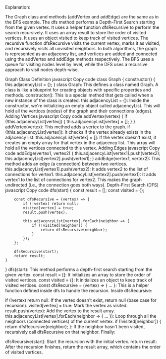Explanation:

The Graph class and methods (addVertex and addEdge) are the same as in the BFS example.
The dfs method performs a Depth-First Search starting from the given vertex.
It uses a helper function dfsRecursive to perform the search recursively.
It uses an array result to store the order of visited vertices.
It uses an object visited to keep track of visited vertices.
The recursive function dfsRecursive visits the current vertex, marks it as visited, and recursively visits all unvisited neighbors.
In both algorithms, the graph is represented as an adjacency list, and vertices are added and connected using the addVertex and addEdge methods respectively. The BFS uses a queue for visiting nodes level by level, while the DFS uses a recursive approach to visit nodes depth-wise.

Graph Class Definition
javascript
Copy code
class Graph {
    constructor() {
        this.adjacencyList = {};
    }
class Graph: This defines a class named Graph. A class is like a blueprint for creating objects with specific properties and methods.
constructor(): This is a special method that gets called when a new instance of the class is created.
this.adjacencyList = {}: Inside the constructor, we're initializing an empty object called adjacencyList. This will hold all the vertices (nodes) of the graph and their connections (edges).
Adding Vertices
javascript
Copy code
    addVertex(vertex) {
        if (!this.adjacencyList[vertex]) {
            this.adjacencyList[vertex] = [];
        }
    }
addVertex(vertex): This method adds a vertex to the graph.
if (!this.adjacencyList[vertex]): It checks if the vertex already exists in the adjacency list.
this.adjacencyList[vertex] = []: If the vertex doesn't exist, it creates an empty array for that vertex in the adjacency list. This array will hold all the vertices connected to this vertex.
Adding Edges
javascript
Copy code
    addEdge(vertex1, vertex2) {
        this.adjacencyList[vertex1].push(vertex2);
        this.adjacencyList[vertex2].push(vertex1);
    }
addEdge(vertex1, vertex2): This method adds an edge (a connection) between two vertices.
this.adjacencyList[vertex1].push(vertex2): It adds vertex2 to the list of connections for vertex1.
this.adjacencyList[vertex2].push(vertex1): It adds vertex1 to the list of connections for vertex2. This makes the graph undirected (i.e., the connection goes both ways).
Depth-First Search (DFS)
javascript
Copy code
    dfs(start) {
        const result = [];
        const visited = {};
        
        const dfsRecursive = (vertex) => {
            if (!vertex) return null;
            visited[vertex] = true;
            result.push(vertex);

            this.adjacencyList[vertex].forEach(neighbor => {
                if (!visited[neighbor]) {
                    return dfsRecursive(neighbor);
                }
            });
        };

        dfsRecursive(start);
        return result;
    }
}
dfs(start): This method performs a depth-first search starting from the given vertex.
const result = []: It initializes an array to store the order of visited vertices.
const visited = {}: It initializes an object to keep track of visited vertices.
const dfsRecursive = (vertex) => { ... }: This is a helper function defined inside dfs to handle the recursion.
Inside dfsRecursive:

if (!vertex) return null: If the vertex doesn't exist, return null (base case for recursion).
visited[vertex] = true: Mark the vertex as visited.
result.push(vertex): Add the vertex to the result array.
this.adjacencyList[vertex].forEach(neighbor => { ... }): Loop through all the neighbors (connected vertices) of the current vertex.
if (!visited[neighbor]) { return dfsRecursive(neighbor); }: If the neighbor hasn't been visited, recursively call dfsRecursive on that neighbor.
Finally:

dfsRecursive(start): Start the recursion with the initial vertex.
return result: After the recursion finishes, return the result array, which contains the order of visited vertices.